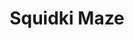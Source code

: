 ---
slug: squidki-maze
title: Squidki Maze
description: "Squidki Maze is an exciting online game. Play for free directly in your browser!"
icon: /images/new_mods/Sprunki Maze.png
url: https://wowtbc.net/sprunkin/sprunki-maze/index.html
previewImage: /images/new_mods/Sprunki Maze.png
type: new mods

# SEO配置
seo:
  title: "Squidki Maze - Play Free Online Game | Fun Browser Games"
  description: "Squidki Maze - Play this fun online game for free in your browser. No download required!"
  ogImage: "/images/new_mods/Sprunki Maze.png"
  keywords: "squidki-maze, online game, browser game, free game, new mods game, play online"

videoUrls:
  - https://www.youtube.com/embed/example1
  - https://www.youtube.com/embed/example2

whyPlay:
  title: "Why Play Squidki Maze?"
  items:
    - "Immersive Gameplay: Squidki Maze offers an engaging and immersive gaming experience that will keep you entertained for hours"
    - "Challenging Levels: Test your skills with increasingly difficult challenges and obstacles"
    - "Beautiful Graphics: Enjoy stunning visuals and smooth animations that bring the game world to life"
    - "Regular Updates: New content and features are added regularly to keep the game fresh and exciting"
    - "Free to Play: Experience all the fun without spending a penny"
    - "Community Features: Connect with other players, share strategies, and compete for high scores"
    - "Cross-Platform: Play on any device with a web browser, no downloads required"

features:
  title: "Key Features of Squidki Maze"
  image: "/images/new_mods/Sprunki Maze.png"
  items:
    - "Intuitive Controls: Easy to learn controls make Squidki Maze accessible for players of all skill levels"
    - "Multiple Game Modes: Enjoy various gameplay options that provide different challenges and experiences"
    - "Character Customization: Personalize your gaming experience with unique characters and items"
    - "Achievement System: Complete special tasks to earn rewards and recognition"
    - "Leaderboards: Compete with players worldwide and see who can achieve the highest scores"

characteristics:
  title: "Game Characteristics"
  image: "/images/new_mods/Sprunki Maze.png"
  items:
    - "Genre: New mods game with elements of strategy and skill"
    - "Difficulty: Suitable for both casual gamers and those seeking a challenge"
    - "Play Time: Quick sessions or extended gameplay, depending on your preference"
    - "Art Style: Vibrant and engaging visuals that enhance the gaming experience"
    - "Sound Design: Immersive audio that complements the gameplay perfectly"

info: "Squidki Maze is an exciting online game that offers players a unique and engaging gaming experience. With its intuitive controls, stunning visuals, and challenging gameplay, Squidki Maze provides hours of entertainment for players of all ages and skill levels. Whether you're looking for a quick gaming session during a break or an extended play session, Squidki Maze delivers an immersive experience that will keep you coming back for more. The game features multiple levels of increasing difficulty, ensuring that players are constantly challenged as they progress. With regular updates adding new content and features, Squidki Maze remains fresh and exciting, providing endless entertainment options for its growing community of players."

howToPlayIntro: "Welcome to Squidki Maze! This guide will walk you through the basics and help you master the game. Whether you're a beginner or looking to improve your skills, these tips and instructions will enhance your gaming experience."

howToPlaySteps:
  - title: "Getting Started"
    description: "Begin your Squidki Maze adventure by familiarizing yourself with the controls. Use your keyboard or mouse to navigate through the game interface. The tutorial will guide you through the basic mechanics and help you understand the objectives."
  - title: "Understanding the Objectives"
    description: "In Squidki Maze, your main goal is to progress through levels by completing specific objectives. Each level presents unique challenges that require different strategies and approaches."
  - title: "Mastering the Controls"
    description: "Practice using the controls to improve your precision and reaction time. Squidki Maze requires quick reflexes and strategic thinking to overcome obstacles and defeat opponents."
  - title: "Utilizing Power-ups"
    description: "Collect power-ups throughout the game to enhance your abilities and overcome difficult challenges. Each power-up offers unique advantages that can be crucial for success."
  - title: "Developing Strategies"
    description: "As you progress in Squidki Maze, develop effective strategies for different scenarios. Analyze patterns, anticipate challenges, and adapt your approach to maximize your performance."

faq:
  title: "Frequently Asked Questions about Squidki Maze"
  items:
    - question: "Is Squidki Maze free to play?"
      answer: "Yes, Squidki Maze is completely free to play directly in your web browser. No downloads or purchases are required to enjoy the full game experience."
    - question: "Can I play Squidki Maze on mobile devices?"
      answer: "Yes, Squidki Maze is optimized for both desktop and mobile play. You can enjoy the game on any device with a web browser and internet connection."
    - question: "Are there any in-game purchases?"
      answer: "While Squidki Maze is free to play, there may be optional in-game purchases available for cosmetic items or additional features that don't affect core gameplay."
    - question: "How often is Squidki Maze updated?"
      answer: "The developers regularly update Squidki Maze with new content, features, and improvements based on player feedback and game performance."
    - question: "Can I play Squidki Maze offline?"
      answer: "Currently, Squidki Maze requires an internet connection to play as it's a browser-based online game."
    - question: "Is Squidki Maze suitable for children?"
      answer: "Yes, Squidki Maze is designed to be family-friendly and suitable for players of all ages."
    - question: "How do I report bugs or issues?"
      answer: "If you encounter any problems while playing Squidki Maze, you can report them through the game's support page or contact the developers directly through their website."
    - question: "Still Have Questions?"
      answer: "If you have additional questions about Squidki Maze that aren't covered in this FAQ, please visit our support center or contact our customer service team for assistance."
---